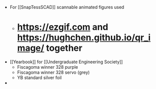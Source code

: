 - For [[SnapTessSCAD]] scannable animated figures used
	- https://ezgif.com and https://hughchen.github.io/qr_image/ together
	  =======
- [[Yearbook]] for [[Undergraduate Engineering Society]]
	- Fiscagoma winner 328 purple
	- Fiscagoma winner 328 servo (grey)
	- YB standard silver foil
-

